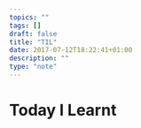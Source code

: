 ```yaml
---
topics: ""
tags: []
draft: false
title: "TIL"
date: 2017-07-12T18:22:41+01:00
description: ""
type: "note"
---
```

# Today I Learnt
